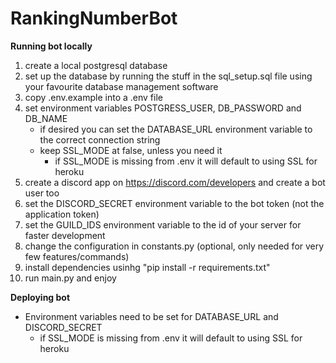 # RankingNumberBot

**Running bot locally**
1. create a local postgresql database
2. set up the database by running the stuff in the sql_setup.sql file using your favourite database management software
3. copy .env.example into a .env file
4. set environment variables POSTGRESS_USER, DB_PASSWORD and DB_NAME
   - if desired you can set the DATABASE_URL environment variable to the correct connection string
   - keep SSL_MODE at false, unless you need it
       - if SSL_MODE is missing from .env it will default to using SSL for heroku
5. create a discord app on https://discord.com/developers and create a bot user too
6. set the DISCORD_SECRET environment variable to the bot token (not the application token)
7. set the GUILD_IDS environment variable to the id of your server for faster development
8. change the configuration in constants.py (optional, only needed for very few features/commands)
9. install dependencies usinhg "pip install -r requirements.txt"
10. run main.py and enjoy

**Deploying bot**
   - Environment variables need to be set for DATABASE_URL and DISCORD_SECRET 
       - if SSL_MODE is missing from .env it will default to using SSL for heroku
